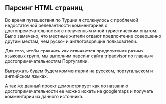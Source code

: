 ## Парсинг HTML страниц

Во время путешествия по Турции я столкнулось с проблемой недостаточной релевантности комментариев о достопремечательностях с полученным мной туристическим опытом. Было замечено, что местные жители отдают предпочтение совершенно другим местам, чем руско- и англоговорящие пользователи.

Для того, чтобы сравнить как отличаются предпочтения разных языковых групп, мы выполним парсинг сайта tripadvisor по главным достопримечательностям Португалии.

Выгружать будем будем комментарии на русском, португальском и английском языках.

А так же данный проект демонстрирует как по названию достопримечательности ее можно искать на googlemaps и получать комментарии из данного источника.
